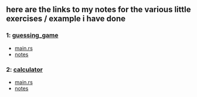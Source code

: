 ## here are the links to my notes for the various little exercises / example i have done

### 1: [guessing_game](guessing_game)
+ [main.rs](guessing_game/src/main.rs)
+ [notes](guessing_game/notes.md)

### 2: [calculator](calculator)
+ [main.rs](calculator/src/main.rs)
+ [notes](calculator/notes.md)